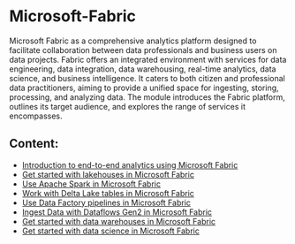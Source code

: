 # Microsoft-Fabric

Microsoft Fabric as a comprehensive analytics platform designed to facilitate collaboration between data professionals and business users on data projects. Fabric offers an integrated environment with services for data engineering, data integration, data warehousing, real-time analytics, data science, and business intelligence. It caters to both citizen and professional data practitioners, aiming to provide a unified space for ingesting, storing, processing, and analyzing data. The module introduces the Fabric platform, outlines its target audience, and explores the range of services it encompasses.

## Content:
- [Introduction to end-to-end analytics using Microsoft Fabric](Introduction.md)
- [Get started with lakehouses in Microsoft Fabric]()
- [Use Apache Spark in Microsoft Fabric]()
- [Work with Delta Lake tables in Microsoft Fabric]()
- [Use Data Factory pipelines in Microsoft Fabric]()
- [Ingest Data with Dataflows Gen2 in Microsoft Fabric]()
- [Get started with data warehouses in Microsoft Fabric]()
- [Get started with data science in Microsoft Fabric]()

